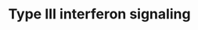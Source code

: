 ---
annotations:
- type: Pathway Ontology
  value: interleukin-28B signaling pathway
- type: Pathway Ontology
  value: Jak-Stat signaling pathway
- type: Pathway Ontology
  value: interleukin-29 signaling pathway
- type: Pathway Ontology
  value: interleukin-28A signaling pathway
authors:
- Mkutmon
description: The recently identified type III interferon group consists of three IFN-λ
  (lambda) genes encoding molecules called IFN-λ1, IFN-λ2 and IFN-λ3 (also called
  IL29, IL28A and IL28B respectively). These IFNs signal through a receptor complex
  consisting of IL10R2 (also called CRF2-4) and IFNLR1 (also called CRF2-12).
last-edited: 2016-07-14
organisms:
- Bos taurus
redirect_from:
- /index.php/Pathway:WP3173
- /instance/WP3173
schema-jsonld:
- '@context': https://schema.org/
  '@id': https://wikipathways.github.io/pathways/WP3173.html
  '@type': Dataset
  creator:
    '@type': Organization
    name: WikiPathways
  description: The recently identified type III interferon group consists of three
    IFN-λ (lambda) genes encoding molecules called IFN-λ1, IFN-λ2 and IFN-λ3 (also
    called IL29, IL28A and IL28B respectively). These IFNs signal through a receptor
    complex consisting of IL10R2 (also called CRF2-4) and IFNLR1 (also called CRF2-12).
  keywords:
  - JAK1
  - STAT1
  - IL10RB
  - IFNLR1
  - IL28A
  - STAT2
  - IL28B
  - IRF9
  - IFNL1
  - TYK2
  license: CC0
  name: Type III interferon signaling
seo: CreativeWork
title: Type III interferon signaling
wpid: WP3173
---